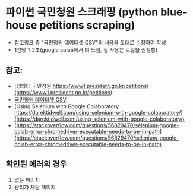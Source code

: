 # 파이썬 국민청원 스크래핑 (python blue-house petitions scraping)
- 참고링크 중 "국민청원 데이터셋 CSV"의 내용을 토대로 수정하여 작성
- 1건당 1-2초(google colab에서 더 느림, 실 사용은 로컬을 권장함)

## 참고:
  - [청와대 국민청원 https://www1.president.go.kr/petitions](https://www1.president.go.kr/petitions)
  - [국민청원 데이터셋 CSV](https://newhiwoong.github.io/%EA%B5%AD%EB%AF%BC%EC%B2%AD%EC%9B%90/%EA%B5%AD%EB%AF%BC%EC%B2%AD%EC%9B%90-%EB%8D%B0%EC%9D%B4%ED%84%B0%EC%85%8B)
  - [Using Selenium with Google Colaboratory https://darektidwell.com/using-selenium-with-google-colaboratory/](https://darektidwell.com/using-selenium-with-google-colaboratory/)
  - [https://stackoverflow.com/questions/56829470/selenium-google-colab-error-chromedriver-executable-needs-to-be-in-path](https://stackoverflow.com/questions/56829470/selenium-google-colab-error-chromedriver-executable-needs-to-be-in-path)

## 확인된 에러의 경우 
1. 없는 페이지
2. 관리자 차단 페이지
